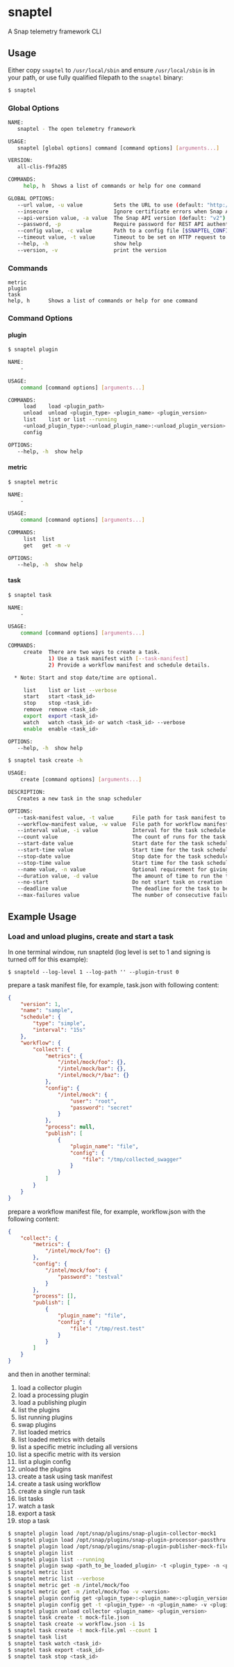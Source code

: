 <!--
http://www.apache.org/licenses/LICENSE-2.0.txt


Copyright 2017 Intel Corporation

Licensed under the Apache License, Version 2.0 (the "License");
you may not use this file except in compliance with the License.
You may obtain a copy of the License at

    http://www.apache.org/licenses/LICENSE-2.0

Unless required by applicable law or agreed to in writing, software
distributed under the License is distributed on an "AS IS" BASIS,
WITHOUT WARRANTIES OR CONDITIONS OF ANY KIND, either express or implied.
See the License for the specific language governing permissions and
limitations under the License.
-->

# snaptel
A Snap telemetry framework CLI

## Usage
Either copy `snaptel` to `/usr/local/sbin` and ensure `/usr/local/sbin` is in your path, or use fully qualified filepath to the `snaptel` binary:

```sh
$ snaptel 
```

### Global Options

```sh
NAME:
   snaptel - The open telemetry framework

USAGE:
   snaptel [global options] command [command options] [arguments...]

VERSION:
   all-clis-f9fa285

COMMANDS:
     help, h  Shows a list of commands or help for one command

GLOBAL OPTIONS:
   --url value, -u value          Sets the URL to use (default: "http://localhost:8181") [$SNAP_URL]
   --insecure                     Ignore certificate errors when Snap API is running HTTPS [$SNAP_INSECURE]
   --api-version value, -a value  The Snap API version (default: "v2") [$SNAP_API_VERSION]
   --password, -p                 Require password for REST API authentication [$SNAP_REST_PASSWORD]
   --config value, -c value       Path to a config file [$SNAPTEL_CONFIG_PATH, $SNAPCTL_CONFIG_PATH]
   --timeout value, -t value      Timeout to be set on HTTP request to the server (default: 10s)
   --help, -h                     show help
   --version, -v                  print the version
```

### Commands
```
metric
plugin
task
help, h      Shows a list of commands or help for one command
```

### Command Options

#### plugin

```sh
$ snaptel plugin

NAME:
    -

USAGE:
    command [command options] [arguments...]

COMMANDS:
     load    load <plugin_path>
     unload  unload <plugin_type> <plugin_name> <plugin_version>
     list    list or list --running
     <unload_plugin_type>:<unload_plugin_name>:<unload_plugin_version> or swap <load_plugin_path> -t <unload_plugin_type> -n <unload_plugin_name> -v <unload_plugin_version>
     config

OPTIONS:
   --help, -h  show help

```

#### metric

```sh
$ snaptel metric

NAME:
    -

USAGE:
    command [command options] [arguments...]

COMMANDS:
     list  list
     get   get -m -v

OPTIONS:
   --help, -h  show help

```

#### task

```sh
$ snaptel task

NAME:
    -

USAGE:
    command [command options] [arguments...]

COMMANDS:
     create  There are two ways to create a task.
             1) Use a task manifest with [--task-manifest]
             2) Provide a workflow manifest and schedule details.

  * Note: Start and stop date/time are optional.

     list    list or list --verbose
     start   start <task_id>
     stop    stop <task_id>
     remove  remove <task_id>
     export  export <task_id>
     watch   watch <task_id> or watch <task_id> --verbose
     enable  enable <task_id>

OPTIONS:
   --help, -h  show help

```

```sh
$ snaptel task create -h

USAGE:
    create [command options] [arguments...]

DESCRIPTION:
   Creates a new task in the snap scheduler

OPTIONS:
   --task-manifest value, -t value      File path for task manifest to use for task creation.
   --workflow-manifest value, -w value  File path for workflow manifest to use for task creation
   --interval value, -i value           Interval for the task schedule [ex (simple schedule): 250ms, 1s, 30m (cron schedule): "0 * * * * *"]
   --count value                        The count of runs for the task schedule [defaults to 0 what means no limit, e.g. set to 1 determines a single run task]
   --start-date value                   Start date for the task schedule [defaults to today]
   --start-time value                   Start time for the task schedule [defaults to now]
   --stop-date value                    Stop date for the task schedule [defaults to today]
   --stop-time value                    Start time for the task schedule [defaults to now]
   --name value, -n value               Optional requirement for giving task names
   --duration value, -d value           The amount of time to run the task [appends to start or creates a start time before a stop]
   --no-start                           Do not start task on creation [normally started on creation]
   --deadline value                     The deadline for the task to be killed after started if the task runs too long (All tasks default to 5s)
   --max-failures value                 The number of consecutive failures before Snap disables the task

```

Example Usage
-------------

### Load and unload plugins, create and start a task

In one terminal window, run snapteld (log level is set to 1 and signing is turned off for this example):
```
$ snapteld --log-level 1 --log-path '' --plugin-trust 0
```

prepare a task manifest file, for example, task.json with following content:

```json
{
    "version": 1,
    "name": "sample",
    "schedule": {
        "type": "simple",
        "interval": "15s"
    },
    "workflow": {
        "collect": {
            "metrics": {
                "/intel/mock/foo": {},
                "/intel/mock/bar": {},
                "/intel/mock/*/baz": {}
            },
            "config": {
                "/intel/mock": {
                    "user": "root",
                    "password": "secret"
                }
            },
            "process": null,
            "publish": [
                {
                    "plugin_name": "file",                            
                    "config": {
                        "file": "/tmp/collected_swagger"
                    }
                }
            ]             
        }
    }
}
```

prepare a workflow manifest file, for example, workflow.json with the following content:
```json
{
    "collect": {
        "metrics": {
            "/intel/mock/foo": {}
        },
        "config": {
            "/intel/mock/foo": {
                "password": "testval"
            }
        },
        "process": [],
        "publish": [
            {
                "plugin_name": "file",
                "config": {
                    "file": "/tmp/rest.test"
                }
            }
        ]
    }
}
```

and then in another terminal:

1. load a collector plugin
2. load a processing plugin
3. load a publishing plugin
4. list the plugins
5. list running plugins
6. swap plugins
7. list loaded metrics
8. list loaded metrics with details
9. list a specific metric including all versions
10. list a specific metric with its version
11. list a plugin config
12. unload the plugins
13. create a task using task manifest
14. create a task using workflow
15. create a single run task
16. list tasks
17. watch a task
18. export a task
19. stop a task

```sh
$ snaptel plugin load /opt/snap/plugins/snap-plugin-collector-mock1
$ snaptel plugin load /opt/snap/plugins/snap-plugin-processor-passthru
$ snaptel plugin load /opt/snap/plugins/snap-plugin-publisher-mock-file
$ snaptel plugin list
$ snaptel plugin list --running
$ snaptel plugin swap <path_to_be_loaded_plugin> -t <plugin_type> -n <plugin_name> -v <plugin_version>
$ snaptel metric list
$ snaptel metric list --verbose
$ snaptel metric get -m /intel/mock/foo
$ snaptel metric get -m /intel/mock/foo -v <version>
$ snaptel plugin config get <plugin_type>:<plugin_name>:<plugin_version>
$ snaptel plugin config get -t <plugin_type> -n <plugin_name> -v <plugin_version>
$ snaptel plugin unload collector <plugin_name> <plugin_version>
$ snaptel task create -t mock-file.json
$ snaptel task create -w workflow.json -i 1s
$ snaptel task create -t mock-file.yml --count 1
$ snaptel task list
$ snaptel task watch <task_id>
$ snaptel task export <task_id>
$ snaptel task stop <task_id>
```

